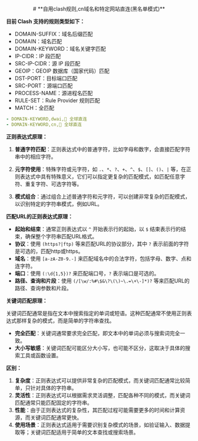 
<div align="center">
   # **自用clash规则,cn域名和特定网站直连(黑名单模式)**
</div>

**目前 Clash 支持的规则类型如下：**

- DOMAIN-SUFFIX：域名后缀匹配
- DOMAIN：域名匹配
- DOMAIN-KEYWORD：域名关键字匹配
- IP-CIDR：IP 段匹配
- SRC-IP-CIDR：源 IP 段匹配
- GEOIP：GEOIP 数据库（国家代码）匹配
- DST-PORT：目标端口匹配
- SRC-PORT：源端口匹配
- PROCESS-NAME：源进程名匹配
- RULE-SET：Rule Provider 规则匹配
- MATCH：全匹配

```yaml
- DOMAIN-KEYWORD,dwai,🎯 全球直连
- DOMAIN-KEYWORD,cn,🎯 全球直连
```


**正则表达式原理：**

1. **普通字符匹配**：正则表达式中的普通字符，比如字母和数字，会直接匹配字符串中的相应字符。

2. **元字符使用**：特殊字符或元字符，如 `.`、`*`、`?`、`+`、`^`、`$`、`[]`、`()`、`|` 等，在正则表达式中具有特殊意义，它们可以指定更复杂的匹配模式，如匹配任意字符、重复字符、可选字符等。

3. **模式组合**：通过组合上述普通字符和元字符，可以创建非常复杂的匹配模式，以识别特定的字符串模式，例如URL。

**匹配URL的正则表达式原理：**

- **起始和结束**：通常正则表达式以 `^` 开始表示行的起始，以 `$` 结束表示行的结束，确保整个字符串匹配URL格式。
- **协议**：使用 `(https?|ftp)` 等来匹配URL的协议部分，其中 `?` 表示前面的字符是可选的，匹配http或https。
- **域名**：使用 `[a-zA-Z0-9.-]` 来匹配域名中的合法字符，包括字母、数字、点和连字符。
- **端口**：使用 `(:\d{1,5})?` 来匹配端口号，`?` 表示端口是可选的。
- **路径、查询和片段**：使用 `(/[\w/:%#\$&\?\(\)~\.=\+\-]*)?` 等来匹配URL的路径、查询参数和片段。

**关键词匹配原理：**

关键词匹配通常是指在文本中搜索指定的单词或短语。这种匹配通常不使用正则表达式那样复杂的模式，而是简单的字符串查找。

- **完全匹配**：关键词通常要求完全匹配，即文本中的单词必须与搜索词完全一致。
- **大小写敏感**：关键词匹配可能区分大小写，也可能不区分，这取决于具体的搜索工具或函数设置。

**区别：**

1. **复杂度**：正则表达式可以提供非常复杂的匹配模式，而关键词匹配通常比较简单，只针对具体的字符串。
2. **灵活性**：正则表达式可以根据需求灵活调整，匹配各种不同的模式，而关键词匹配通常只能匹配固定的字符串。
3. **性能**：由于正则表达式的复杂性，其匹配过程可能需要更多的时间和计算资源，而关键词匹配通常更快。
4. **使用场景**：正则表达式适用于需要识别复杂模式的场景，如验证输入、数据提取等；关键词匹配适用于简单的文本查找或搜索场景。
